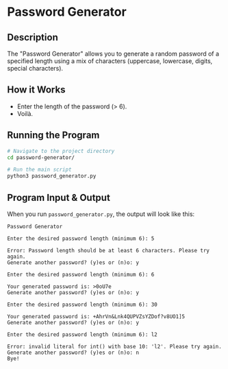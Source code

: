 # Password Generator

## Description

The "Password Generator" allows you to generate a random password of a specified length using a mix of characters (uppercase, lowercase, digits, special characters).

## How it Works
- Enter the length of the password (> 6).
- Voilà.

## Running the Program

```bash
# Navigate to the project directory
cd password-generator/

# Run the main script
python3 password_generator.py
```

## Program Input & Output

When you run `password_generator.py`, the output will look like this:

```
Password Generator

Enter the desired password length (minimum 6): 5

Error: Password length should be at least 6 characters. Please try again.
Generate another password? (y)es or (n)o: y

Enter the desired password length (minimum 6): 6

Your generated password is: >0oU7e
Generate another password? (y)es or (n)o: y

Enter the desired password length (minimum 6): 30

Your generated password is: +AhrVn&Lnk4QUPVZsYZDof?v8UO1]5
Generate another password? (y)es or (n)o: y

Enter the desired password length (minimum 6): l2

Error: invalid literal for int() with base 10: 'l2'. Please try again.
Generate another password? (y)es or (n)o: n
Bye!
```